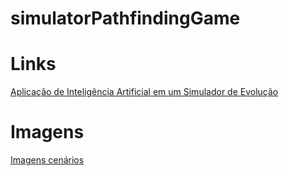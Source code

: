 # simulatorPathfindingGame


# Links

[Aplicação de Inteligência Artificial em um Simulador de Evolução](https://www.researchgate.net/profile/Flavio_Silva16/publication/237703294_Aplicacao_de_Inteligencia_Artificial_em_um_Simulador_de_Evolucao/links/551895dc0cf2d70ee27b47e6/Aplicacao-de-Inteligencia-Artificial-em-um-Simulador-de-Evolucao.pdf)


# Imagens

[Imagens cenários](https://www.google.com.br/search?q=map+2d&tbm=isch&tbs=rimg:Cd0x_1C7BD7IkIjjymfncBYHbPPHqsHL0nTcI214cj8YIlDvNXpWIzs9nEofO6tUwLo1BeotVHDCFTHlS2tYsVHzu5SoSCfKZ-dwFgds8EXOaNt-HKhmwKhIJ8eqwcvSdNwgRRRZDrYbzjEkqEgnbXhyPxgiUOxHO3EuKIcwP9CoSCc1elYjOz2cSEXlHyJrhwG4BKhIJh87q1TAujUER71RWZOmFTRYqEgl6i1UcMIVMeRFALu8mR6ukECoSCVLa1ixUfO7lEa-PBsZM_1HrJ&tbo=u&sa=X&ved=0ahUKEwjDmN2k3KPWAhWBx5AKHV5nCcEQ9C8IHA&biw=1327&bih=654&dpr=1)
